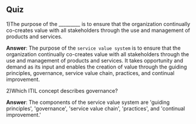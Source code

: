 ## Quiz

1)The purpose of the _________ is to ensure that the organization continually co-creates value with all stakeholders through the use and management of products and services.

__Answer__: The purpose of the `service value system` is to ensure that the organization continually co-creates value with all stakeholders through the use and management of products and services. It takes opportunity and demand as its input and enables the creation of value through the guiding principles, governance, service value chain, practices, and continual improvement.

2)Which ITIL concept describes governance?

__Answer__: The components of the service value system are 'guiding principles', 'governance', 'service value chain', 'practices', and 'continual improvement.'